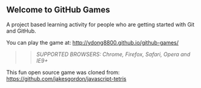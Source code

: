 ## Welcome to GitHub Games

A project based learning activity for people who are getting started with Git and GitHub.

You can play the game at: http://ydong8800.github.io/github-games/

>> _*SUPPORTED BROWSERS*: Chrome, Firefox, Safari, Opera and IE9+_

This fun open source game was cloned from: https://github.com/jakesgordon/javascript-tetris

